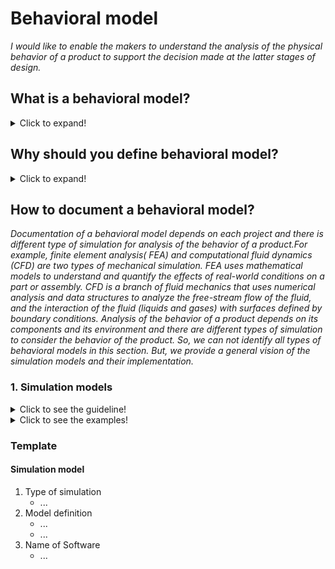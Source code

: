 # **Behavioral model**

*I would like to enable the makers to understand the analysis of the physical behavior of a product to support the decision made at the latter stages of design.* 

## **What is a behavioral model?**
<details>
  <summary>Click to expand!</summary>
   
* An opportunity to describe the behavior a product when it receives a stimulus.
* The behavior model could be the mathematical description of the physical product.
* The behavior model is the physical interactions between the components of a design as well as between the design and its environment. An artifact exhibits certain behaviors not only by the change or maintaining of its physical state but also by several interactions that take place inside the artifact, as well as with its environment.
</details>

## **Why should you define behavioral model?**
<details>
  <summary>Click to expand!</summary>
   
* The behavioral model identifies the properties for understanding the calculation, simulation, and environment of the product.
* The behavioral model could provide the simulation of any given physical phenomenon using numerical techniques.
* Behavior model describes how the artifact implements its function and is managed by engineering principles and physical rules that are included in a behavioral model.  
</details>   

## **How to document a behavioral model?**

*Documentation of a behavioral model depends on each project and there is different type of simulation for analysis of the behavior of a product.For example, finite element analysis( FEA) and computational fluid dynamics (CFD) are two types of mechanical simulation.* 
*FEA uses mathematical models to understand and quantify the effects of real-world conditions on a part or assembly. CFD is a branch of fluid mechanics that uses numerical analysis and data structures to analyze  the free-stream flow of the fluid, and the interaction of the fluid (liquids and gases) with surfaces defined by boundary conditions.*
*Analysis of the behavior of a product depends on its components and its environment and there are different types of simulation to consider the behavior of the product. So, we can not identify all types of behavioral models in this section. But, we provide a general vision of the simulation models and their implementation.* 

 ### **1. Simulation models**
<details>
  <summary>Click to see the guideline!</summary>
   
- **Definition:** *A simulation model enables the designers to test whether the design specifications are met by performing computer simulations rather than experiments on the physical prototype.It promises a more comprehensive exploration of design alternatives and a better-performing final design.*


 ```
1. What minimum documentation should the simulation model provide?

  - Identify the type of simulation
    - Mechanical simulation 
    - physical simulation
    - Thermo-mechanical simulation
    - Electronical simulations
    
  - Model definition consist of 
    - Specification of geometrical model (refer to editable file format in structural model)
    - Material characteristics ( refer to structural model)
    - Initial conditions such as initial stresses, temperatures, velocities, etc. 
    - Boundary conditions can be imposed on individual solution variables such as displacements or rotations.
    - Kinematic constraints that are several of the fundamental solution variables in the model (Linear constraint equations) or multi-point constraints (General  multi-point constraints) can be defined. 
    - Interactions that are contact and other interactions between parts can be defined
    
2. How to implement the simulation model?

  - Use open-source software
    - Open Modelica
    - ADINA
    - Etc.
  ```
  </details>
  
  <details>
  <summary>Click to see the examples!</summary>
   
   
 **Example 1: [FinEtools: Finite Element tools](https://github.com/PetrKryslUCSD/FinEtools.jl)**
 
 **Example 2:** *Image below shows the simulation of the torsion of the fixed part from below and its evaluation of the reality.*
 
 ![Image of Finite element analysis](https://github.com/OPEN-NEXT/wp2.3_template/blob/main/Sources/Images/Finite%20element%20analysis%20image.gif)
 </details>
  
 ### Template
 
  #### Simulation model
  1. Type of simulation
     * ...
  2. Model definition
     * ...
     * ...
  3. Name of Software
     * ...
 


